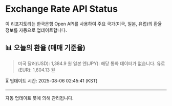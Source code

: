 
# Exchange Rate API Status

이 리포지토리는 한국은행 Open API를 사용하여 주요 국가(미국, 일본, 유럽)의 환율 정보를 자동으로 업데이트합니다.

## 📊 오늘의 환율 (매매 기준율)
> 미국 달러(USD): 1,384.9 원
> 일본 엔(JPY): 해당 통화 데이터가 없습니다.
> 유로(EUR): 1,604.13 원

⏳ 업데이트 시간: 2025-08-06 02:45:41 (KST)

---
자동 업데이트 봇에 의해 관리됩니다.
